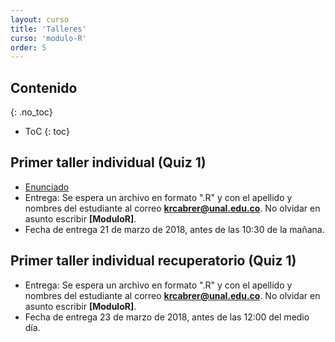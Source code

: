 ```yaml
---
layout: curso
title: 'Talleres'
curso: 'modulo-R'
order: 5
---
```


## Contenido
{: .no_toc}

* ToC
{: toc}

## Primer taller individual (Quiz 1)

 * [Enunciado](./talleres/quiz1.html)
 * Entrega: Se espera un archivo en formato ".R"
   y con el apellido y nombres del estudiante al
   correo **krcabrer@unal.edu.co**.
   No olvidar en asunto escribir **[ModuloR]**.
 * Fecha de entrega 21 de marzo de 2018, antes de
   las 10:30 de la mañana.   

## Primer taller individual recuperatorio (Quiz 1)
<!---  * [Enunciado](./talleres/quiz1_rec.html) --->
  * Entrega: Se espera un archivo en formato ".R"
    y con el apellido y nombres del estudiante al
    correo **krcabrer@unal.edu.co**.
    No olvidar en asunto escribir **[ModuloR]**.
  * Fecha de entrega 23 de marzo de 2018, antes de
    las 12:00 del medio día.


<!-- ## Primer taller individual (Quiz 1)


### Enunciado

1. Muestre el código para crear una lista
   cuyo primer elemento sea una base datos
   de seis registros y de tres columnas
   de las cuales  dos columnas sean numéricas y una tercera
   que sea categórica,
   un segundo elemento de la lista que
   sea una matriz de 3x2 de cadenas, sartas o `strings` y
   un tercer elemento de la lista que sea un
   vector de 10 elementos de números complejos.


2.  Muestre el logaritmo en base 10 de un
    vector numérico de sólo los valores que sean
    mayores de cero. La función en R para el
    logaritmo en base 10 es `log10()`.

3.  Muestre el menor de los números de un vector
    numérico positivo pero que no sea cero.
    La función para hallar el valor mínimo
    de un vector es `min()`.



4. Se tiene el resultado de una regresión lineal.
    Escriba el código para obtener únicamente el valor p
    de la regresión.

    El valor p de la regresión necesita el estadístico
    F y los grados de libertad del numerador y
    del denominador y se halla con el R mediante la función `pf()`, con esos tres parámetros y el valor p sería
    `1-pf(valorF, gradlibNum, gradlibDen)`.

    Por ejemplo:

    ```
     set.seed(0)
     x1 <- 1:6
     x2 <- c(2, 3, 1, 2, 3, 5)
     y <- 3 * x1 - 4 * x2 + rnorm(6)
     modelo <- lm(y ~ x1 + x2)
     anova(modelo)
     summary(modelo)
    ```

    En el caso anterior deberá mostrar el valor de 0.0003053.


5. Suponga que tiene dos vectores de números,
        escriba las instrucciones para que muestre
        la diferencia simétrica entre los elementos
        de los dos vectores.

        Por ejemplo:

        ```
         x <- c(1, 3, 9, 4, 4, 1, 4, 2, 8)
         y <- c(2, 2, 3, 8, 10, 1, 1, 3)
         [1]  9 4 10   
        ```    


### Entrega.

Enviar un archivo ".html" que muestre el código
de las soluciones de cada punto del quiz antes
de las 12:00 hora de Colombia, del día 15 de septiembre de 2017 al correo **krcabrer@unal.edu.co** y no olvidar en asunto
**[ModuloR]**.



 -->


<!---
## Taller individual

 - [Composición de funciones periódicas](./talleres/funciones_periódicas.html)
 - [Primera base de datos de ejemplo](./talleres/taller1.xlsx)

 Plantilla del resultado esperado:
 - [Ejemplo del resultado esperado](./talleres/composición_funciones.html)
 - [Segunda base de datos de ejemplo](./talleres/ejemplo2.xlsx)
 -->
